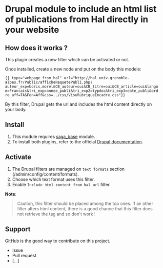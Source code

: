 # Drupal module to include an html list of publications from Hal directly in your website #

## How does it works ? ##

This plugin creates a new filter which can be activated or not.

Once installed, create a new node and put on the body this modele:

`{{ type="webpage_from_hal" url="http://hal.univ-grenoble-alpes.fr/Public/afficheRequetePubli.php?auteur_exp=boris,morel&CB_auteur=oui&CB_titre=oui&CB_article=oui&langue=Francais&tri_exp=annee_publi&tri_exp2=typdoc&tri_exp3=date_publi&ordre_aff=TA&Fen=Aff&css=../css/VisuRubriqueEncadre.css"}}`

By this filter, Drupal gets the url and includes the html content directly on your body.

## Install ##
  1. This module requires [saga_base](https://github.com/Saga-UGA/saga_base) module.
  1. To install both plugins, refer to the official [Drupal documentation](https://drupal.org/node/895232).

## Activate ##
  1. The Drupal filters are managed on `text formats` section (/admin/config/content/formats).
  1. Choose which text format uses this filter.
  1. Enable `Include html content from hal url` filter.

**Note:**
> Caution, this filter should be placed among the top ones. If an other filter alters html content, there is a good chance that this filter does not retrieve the tag and so don't work !  
  
## Support ##

GitHub is the good way to contribute on this project.
  - Issue
  - Pull request
  - [...]
